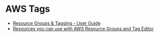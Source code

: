 # AWS Tags

* [Resource Groups & Tagging - User Guide](https://docs.aws.amazon.com/ARG/latest/userguide/resource-groups.html)
* [Resources you can use with AWS Resource Groups and Tag Editor](https://docs.aws.amazon.com/ARG/latest/userguide/supported-resources.html#supported-resources-tagging-console)